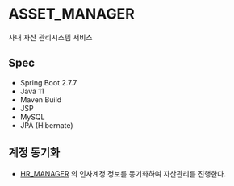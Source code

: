# ASSET_MANAGER
사내 자산 관리시스템 서비스

## Spec
- Spring Boot 2.7.7
- Java 11
- Maven Build
- JSP
- MySQL
- JPA (Hibernate)

## 계정 동기화
- [HR_MANAGER](https://github.com/currychoco/HR_MANAGER) 의 인사계정 정보를 동기화하여 자산관리를 진행한다.
